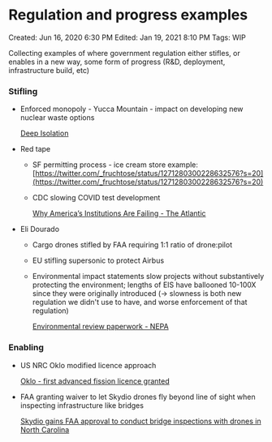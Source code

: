 # Regulation and progress examples

Created: Jun 16, 2020 6:30 PM
Edited: Jan 19, 2021 8:10 PM
Tags: WIP

Collecting examples of where government regulation either stifles, or enables in a new way, some form of progress (R&D, deployment, infrastructure build, etc)

### Stifling

- Enforced monopoly - Yucca Mountain - impact on developing new nuclear waste options

    [Deep Isolation](../Companies%201c07a9688a58400e9370fe0a619923c1/Deep%20Isolation%2018e39ddabf53437faf1ce2987be624de.md)

- Red tape
    - SF permitting process - ice cream store example: [https://twitter.com/_fruchtose/status/1271280300228632576?s=20](https://twitter.com/_fruchtose/status/1271280300228632576?s=20)
    - CDC slowing COVID test development

        [Why America’s Institutions Are Failing - The Atlantic](../References%2044e0a6dd2a7a456b83710224626907e7/Why%20America%E2%80%99s%20Institutions%20Are%20Failing%20-%20The%20Atlan%20cbc8446f74bf42a59765539e90450341.md)

- Eli Dourado
    - Cargo drones stifled by FAA requiring 1:1 ratio of drone:pilot
    - EU stifling supersonic to protect Airbus
    - Environmental impact statements slow projects without substantively protecting the environment; lengths of EIS have ballooned 10-100X since they were originally introduced (→ slowness is both new regulation we didn't use to have, and worse enforcement of that regulation)

        [Environmental review paperwork - NEPA](../References%2044e0a6dd2a7a456b83710224626907e7/Environmental%20review%20paperwork%20-%20NEPA%205b01b79c826f4d6b8561062466a61260.md)

### Enabling

- US NRC Oklo modified licence approach

    [Oklo - first advanced fission licence granted](../References%2044e0a6dd2a7a456b83710224626907e7/Oklo%20-%20first%20advanced%20fission%20licence%20granted%205f8c6c34679548c1b6333883e41af495.md)

- FAA granting waiver to let Skydio drones fly beyond line of sight when inspecting infrastructure like bridges

    [Skydio gains FAA approval to conduct bridge inspections with drones in North Carolina](https://venturebeat.com/2020/10/05/skydio-gains-faa-approval-to-conduct-bridge-inspections-with-drones-in-north-carolina/)
